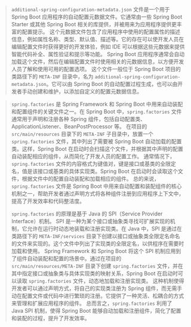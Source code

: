 > `additional-spring-configuration-metadata.json` 文件是一个用于 Spring Boot 应用程序的自动配置元数据文件。它通常由一些 Spring Boot Starter 或其他 Spring Boot
> 相关的库提供，并被用来为应用程序提供更丰富的配置提示。
> 这个元数据文件包含了应用程序中使用的配置属性的描述信息，例如属性名称、类型、默认值、描述等。它的存在可以使开发人员在编辑配置文件时获得更好的开发体验，例如 IDE 可以根据这些元数据来提供智能代码补全、属性验证和提示等功能。
> Spring Boot 应用程序通常会自动加载这个文件，然后在编辑配置文件时使用相关的元数据信息，以方便开发人员了解和使用可用的配置选项。
> 这个文件一般位于 Spring Boot 项目的类路径下的 `META-INF` 目录中，名为 `additional-spring-configuration-metadata.json`。它可以由 Spring Boot
> 的自动配置过程生成，也可以由开发者手动创建和维护，以添加自定义的配置元数据信息。

> `spring.factories` 是 Spring Framework 和 Spring Boot 中用来自动装配和配置组件的关键文件之一。在 Spring Boot 中，`spring.factories` 文件通常用于声明和注册各种 Spring
> 组件，包括自动配置类、ApplicationListener、BeanPostProcessor 等。
> 在项目的 `src/main/resources` 目录下的 `META-INF` 子目录中，放置一个 `spring.factories` 文件，其中列出了需要被 Spring Boot 自动加载的配置类。这样，Spring Boot
> 在启动时会扫描这个文件，并根据其中声明的配置自动装配相应的组件，从而简化了开发人员的配置工作。
> 通常情况下，`spring.factories` 文件的内容格式为键值对，键是接口或基类的全限定名，值是该接口或基类的具体实现类。Spring Boot 在启动时会读取这个文件，根据文件中的配置自动装配和加载相应的组件。
> 总的来说，`spring.factories` 文件是 Spring Boot 中用来自动配置和装配组件的核心机制之一，帮助开发者通过声明方式将各种组件注册到应用程序上下文中，提高了开发效率和代码整洁度。
>
> `spring.factories` 的原理是基于 Java 的 SPI（Service Provider Interface）机制。
> SPI 是一种为某个接口或抽象类寻找可扩展实现的机制，它允许在运行时动态地装载和注册实现类。在 Java 中，SPI 是通过在类路径下的 `META-INF/services` 目录下创建以接口或抽象类全限定名命名的文件来实现的。这个文件中列出了实现类的全限定名，以供程序在需要时加载和使用。
> Spring Framework 和 Spring Boot 将这个 SPI 机制应用到了组件自动装配和配置的场景中。通过在项目的 `src/main/resources/META-INF` 目录下创建 `spring.factories`
> 文件，并在其中指定接口或抽象类与具体实现类的映射关系，Spring Boot 在启动时可以读取 `spring.factories` 文件，动态地加载和注册实现类。
> 这种机制使得开发者可以通过声明方式，将自己的实现类注册为 Spring 组件，而无需手动在配置文件或代码中进行繁琐的注册。它提供了一种灵活、松耦合的方式来管理和扩展应用程序的组件。
> 总而言之，`spring.factories` 利用了 Java SPI 机制，使得 Spring Boot 能够自动加载和注册组件，简化了配置和装配的过程，提升了开发效率。